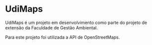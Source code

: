 # UdiMaps

UdiMaps é um projeto em desenvolvimento como parte do projeto de extensão da Faculdade de Gestão Ambiental. 

Para este projeto foi utilizada a API de OpenStreetMaps.
